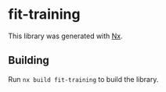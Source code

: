 # fit-training

This library was generated with [Nx](https://nx.dev).

## Building

Run `nx build fit-training` to build the library.
